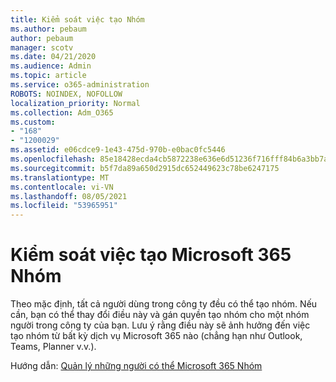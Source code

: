 ```yaml
---
title: Kiểm soát việc tạo Nhóm
ms.author: pebaum
author: pebaum
manager: scotv
ms.date: 04/21/2020
ms.audience: Admin
ms.topic: article
ms.service: o365-administration
ROBOTS: NOINDEX, NOFOLLOW
localization_priority: Normal
ms.collection: Adm_O365
ms.custom:
- "168"
- "1200029"
ms.assetid: e06cdce9-1e43-475d-970b-e0bac0fc5446
ms.openlocfilehash: 85e18428ecda4cb5872238e636e6d51236f716fff84b6a3bb7a84e97eca3bdf8
ms.sourcegitcommit: b5f7da89a650d2915dc652449623c78be6247175
ms.translationtype: MT
ms.contentlocale: vi-VN
ms.lasthandoff: 08/05/2021
ms.locfileid: "53965951"
---
```

# <a name="control-creation-of-microsoft-365-groups"></a>Kiểm soát việc tạo Microsoft 365 Nhóm

Theo mặc định, tất cả người dùng trong công ty đều có thể tạo nhóm. Nếu cần, bạn có thể thay đổi điều này và gán quyền tạo nhóm cho một nhóm người trong công ty của bạn. Lưu ý rằng điều này sẽ ảnh hưởng đến việc tạo nhóm từ bất kỳ dịch vụ Microsoft 365 nào (chẳng hạn như Outlook, Teams, Planner v.v.).
  
Hướng dẫn: [Quản lý những người có thể Microsoft 365 Nhóm](https://docs.microsoft.com/microsoft-365/admin/create-groups/manage-creation-of-groups)

